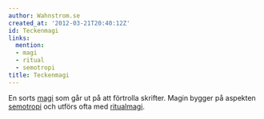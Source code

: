 ```yaml
---
author: Wahnstrom.se
created_at: '2012-03-21T20:40:12Z'
id: Teckenmagi
links:
  mention:
  - magi
  - ritual
  - semotropi
title: Teckenmagi
---
```


En sorts [magi] som går ut på att förtrolla skrifter. Magin bygger på aspekten [semotropi] och
utförs ofta med [ritualmagi].

  [magi]: magi
  [semotropi]: semotropi
  [ritualmagi]: ritual